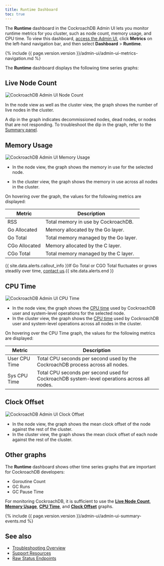 ```yaml
---
title: Runtime Dashboard
toc: true
---
```


The **Runtime** dashboard in the CockroachDB Admin UI lets you monitor runtime metrics for you cluster, such as node count, memory usage, and CPU time. To view this dashboard, [access the Admin UI](admin-ui-overview.html#admin-ui-access), click **Metrics** on the left-hand navigation bar, and then select **Dashboard** > **Runtime**.

{%  include {{  page.version.version  }}/admin-ui/admin-ui-metrics-navigation.md %}

The **Runtime** dashboard displays the following time series graphs:

## Live Node Count

<img src="{{  'images/v20.1/admin_ui_node_count.png' | relative_url  }}" alt="CockroachDB Admin UI Node Count" style="border:1px solid #eee;max-width:100%" />

In the node view as well as the cluster view, the graph shows the number of live nodes in the cluster.

A dip in the graph indicates decommissioned nodes, dead nodes, or nodes that are not responding. To troubleshoot the dip in the graph, refer to the [Summary panel](#summary-panel).

## Memory Usage

<img src="{{  'images/v20.1/admin_ui_memory_usage.png' | relative_url  }}" alt="CockroachDB Admin UI Memory Usage" style="border:1px solid #eee;max-width:100%" />

- In the node view, the graph shows the memory in use for the selected node.

- In the cluster view, the graph shows the memory in use across all nodes in the cluster.

On hovering over the graph, the values for the following metrics are displayed:

Metric | Description
--------|----
RSS | Total memory in use by CockroachDB.
Go Allocated | Memory allocated by the Go layer.
Go Total | Total memory managed by the Go layer.
CGo Allocated | Memory allocated by the C layer.
CGo Total | Total memory managed by the C layer.

{{ site.data.alerts.callout_info }}If Go Total or CGO Total fluctuates or grows steadily over time, <a href="https://forum.cockroachlabs.com/">contact us</a>.{{ site.data.alerts.end }}

## CPU Time

<img src="{{  'images/v20.1/admin_ui_cpu_time.png' | relative_url  }}" alt="CockroachDB Admin UI CPU Time" style="border:1px solid #eee;max-width:100%" />


- In the node view, the graph shows the [CPU time](https://en.wikipedia.org/wiki/CPU_time) used by CockroachDB user and system-level operations for the selected node.
- In the cluster view, the graph shows the [CPU time](https://en.wikipedia.org/wiki/CPU_time) used by CockroachDB user and system-level operations across all nodes in the cluster.

On hovering over the CPU Time graph, the values for the following metrics are displayed:

Metric | Description
--------|----
User CPU Time | Total CPU seconds per second used by the CockroachDB process across all nodes.
Sys CPU Time | Total CPU seconds per second used for CockroachDB system-level operations across all nodes.

## Clock Offset

<img src="{{  'images/v2.0/admin_ui_clock_offset.png' | relative_url  }}" alt="CockroachDB Admin UI Clock Offset" style="border:1px solid #eee;max-width:100%" />

- In the node view, the graph shows the mean clock offset of the node against the rest of the cluster.
- In the cluster view, the graph shows the mean clock offset of each node against the rest of the cluster.

## Other graphs

The **Runtime** dashboard shows other time series graphs that are important for CockroachDB developers:

- Goroutine Count
- GC Runs
- GC Pause Time

For monitoring CockroachDB, it is sufficient to use the [**Live Node Count**](#live-node-count), [**Memory Usage**](#memory-usage), [**CPU Time**](#cpu-time), and [**Clock Offset**](#clock-offset) graphs.

{%  include {{  page.version.version  }}/admin-ui/admin-ui-summary-events.md %}

## See also

- [Troubleshooting Overview](troubleshooting-overview.html)
- [Support Resources](support-resources.html)
- [Raw Status Endpoints](monitoring-and-alerting.html#raw-status-endpoints)
